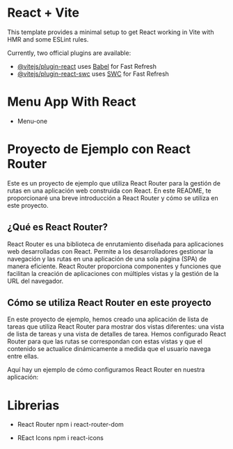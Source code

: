 # React + Vite

This template provides a minimal setup to get React working in Vite with HMR and some ESLint rules.

Currently, two official plugins are available:

- [@vitejs/plugin-react](https://github.com/vitejs/vite-plugin-react/blob/main/packages/plugin-react/README.md) uses [Babel](https://babeljs.io/) for Fast Refresh
- [@vitejs/plugin-react-swc](https://github.com/vitejs/vite-plugin-react-swc) uses [SWC](https://swc.rs/) for Fast Refresh

# Menu App With React

* Menu-one

# Proyecto de Ejemplo con React Router

Este es un proyecto de ejemplo que utiliza React Router para la gestión de rutas en una aplicación web construida con React. En este README, te proporcionaré una breve introducción a React Router y cómo se utiliza en este proyecto.

## ¿Qué es React Router?

React Router es una biblioteca de enrutamiento diseñada para aplicaciones web desarrolladas con React. Permite a los desarrolladores gestionar la navegación y las rutas en una aplicación de una sola página (SPA) de manera eficiente. React Router proporciona componentes y funciones que facilitan la creación de aplicaciones con múltiples vistas y la gestión de la URL del navegador.

## Cómo se utiliza React Router en este proyecto

En este proyecto de ejemplo, hemos creado una aplicación de lista de tareas que utiliza React Router para mostrar dos vistas diferentes: una vista de lista de tareas y una vista de detalles de tarea. Hemos configurado React Router para que las rutas se correspondan con estas vistas y que el contenido se actualice dinámicamente a medida que el usuario navega entre ellas.

Aquí hay un ejemplo de cómo configuramos React Router en nuestra aplicación:


# Librerias

- React Router
npm i react-router-dom

- REact Icons
 npm i react-icons 
